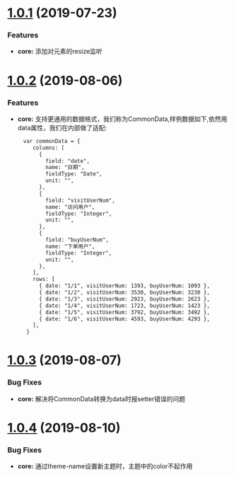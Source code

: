 ﻿<a name="1.0.1"></a>
# [1.0.1](https://github.com/ElemeFE/v-charts/compare/v1.0.0...v1.0.1) (2019-07-23)

### Features
* **core:** 添加对元素的resize监听

<a name="1.0.2"></a>
# [1.0.2](https://github.com/ElemeFE/v-charts/compare/v1.0.1...v1.0.2) (2019-08-06)

### Features
* **core:** 支持更通用的数据格式，我们称为CommonData,样例数据如下,依然用data属性，我们在内部做了适配:
```html
     var commonData = {
        columns: [
          {
            field: "date",
            name: "日期",
            fieldType: "Date",
            unit: "",
          },
          {
            field: "visitUserNum",
            name: "访问用户",
            fieldType: "Integer",
            unit: "",
          },
          {
            field: "buyUserNum",
            name: "下单用户",
            fieldType: "Integer",
            unit: "",
          },
        ],
        rows: [
          { date: "1/1", visitUserNum: 1393, buyUserNum: 1093 },
          { date: "1/2", visitUserNum: 3530, buyUserNum: 3230 },
          { date: "1/3", visitUserNum: 2923, buyUserNum: 2623 },
          { date: "1/4", visitUserNum: 1723, buyUserNum: 1423 },
          { date: "1/5", visitUserNum: 3792, buyUserNum: 3492 },
          { date: "1/6", visitUserNum: 4593, buyUserNum: 4293 },
        ],
      }
```

<a name="1.0.3"></a>
# [1.0.3](https://github.com/ElemeFE/v-charts/compare/v1.0.2...v1.0.3) (2019-08-07)

### Bug Fixes
* **core:** 解决将CommonData转换为data时报setter错误的问题

<a name="1.0.4"></a>
# [1.0.4](https://github.com/ElemeFE/v-charts/compare/v1.0.3...v1.0.4) (2019-08-10)

### Bug Fixes
* **core:** 通过theme-name设置新主题时，主题中的color不起作用
